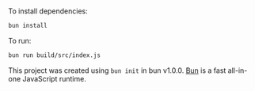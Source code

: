 # 

To install dependencies:

```bash
bun install
```

To run:

```bash
bun run build/src/index.js
```

This project was created using `bun init` in bun v1.0.0. [Bun](https://bun.sh) is a fast all-in-one JavaScript runtime.
